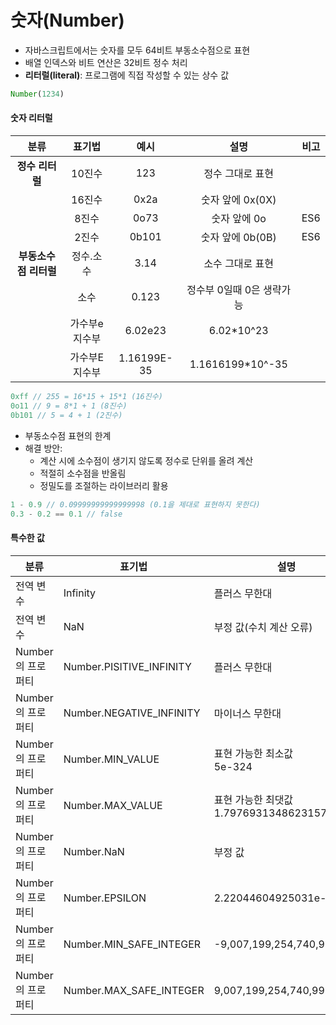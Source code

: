 # 숫자(Number)

* 자바스크립트에서는 숫자를 모두 64비트 부동소수점으로 표현
* 배열 인덱스와 비트 연산은 32비트 정수 처리
* **리터럴(literal)**: 프로그램에 직접 작성할 수 있는 상수 값

```javascript
Number(1234)
```

#### 숫자 리터럴

|         분류          |    표기법     |    예시     |           설명            | 비고 |
| :-------------------: | :-----------: | :---------: | :-----------------------: | :--: |
|    **정수 리터럴**    |    10진수     |     123     |     정수 그대로 표현      |      |
|                       |    16진수     |    0x2a     |     숫자 앞에 0x(0X)      |      |
|                       |     8진수     |    0o73     |       숫자 앞에 0o        | ES6  |
|                       |     2진수     |    0b101    |     숫자 앞에 0b(0B)      | ES6  |
| **부동소수점 리터럴** |   정수.소수   |    3.14     |     소수 그대로 표현      |      |
|                       |     소수      |    0.123    | 정수부 0일때 0은 생략가능 |      |
|                       | 가수부e지수부 |   6.02e23   |        6.02\*10^23        |      |
|                       | 가수부E지수부 | 1.16199E-35 |     1.1616199\*10^-35     |      |

```javascript
0xff // 255 = 16*15 + 15*1 (16진수)
0o11 // 9 = 8*1 + 1 (8진수)
0b101 // 5 = 4 + 1 (2진수)
```

- 부동소수점 표현의 한계
- 해결 방안: 
  - 계산 시에 소수점이 생기지 않도록 정수로 단위를 올려 계산
  - 적절히 소수점을 반올림
  - 정밀도를 조절하는 라이브러리 활용

```javascript
1 - 0.9 // 0.09999999999999998 (0.1을 제대로 표현하지 못한다)
0.3 - 0.2 == 0.1 // false
```



#### 특수한 값

| 분류              | 표기법                    | 설명                                            | 비고 |
| ----------------- | ------------------------- | ----------------------------------------------- | ---- |
| 전역 변수         | Infinity                  | 플러스 무한대                                   |      |
| 전역 변수         | NaN                       | 부정 값(수치 계산 오류)                         |      |
| Number의 프로퍼티 | Number.PISITIVE\_INFINITY | 플러스 무한대                                   |      |
| Number의 프로퍼티 | Number.NEGATIVE\_INFINITY | 마이너스 무한대                                 |      |
| Number의 프로퍼티 | Number.MIN\_VALUE         | 표현 가능한 최소값<br />5e-324                  |      |
| Number의 프로퍼티 | Number.MAX\_VALUE         | 표현 가능한 최댓값<br />1.7976931348623157e+308 |      |
| Number의 프로퍼티 | Number.NaN                | 부정 값                                         |      |
| Number의 프로퍼티 | Number.EPSILON            | 2.22044604925031e-16                            | ES6  |
| Number의 프로퍼티 | Number.MIN\_SAFE\_INTEGER | -9,007,199,254,740,991                          | ES6  |
| Number의 프로퍼티 | Number.MAX\_SAFE\_INTEGER | 9,007,199,254,740,991                           | ES6  |

